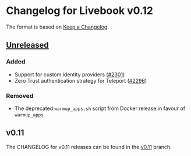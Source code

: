 # Changelog for Livebook v0.12

The format is based on [Keep a Changelog](https://keepachangelog.com/en/1.0.0/).

## [Unreleased](https://github.com/livebook-dev/livebook/tree/main)

### Added

* Support for custom identity providers ([#2301](https://github.com/livebook-dev/livebook/pull/2301))
* Zero Trust authentication strategy for Teleport ([#2296](https://github.com/livebook-dev/livebook/pull/2296))

### Removed

* The deprecated `warmup_apps.sh` script from Docker release in favour of `warmup_apps`

## v0.11

The CHANGELOG for v0.11 releases can be found in the [v0.11](https://github.com/livebook-dev/livebook/tree/v0.11/CHANGELOG.md) branch.
